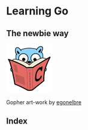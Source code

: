 # Learning Go
## The newbie way
[<img src="gopher.png">](gopher.png)

Gopher art-work by [egonelbre](https://github.com/egonelbre)

## Index
